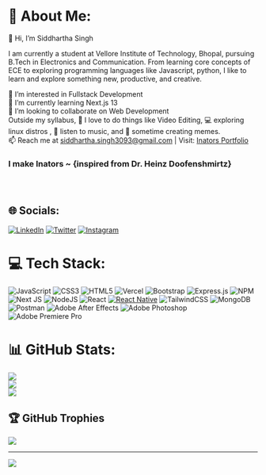 # 💫 About Me:

👋 Hi, I’m Siddhartha Singh<br>

I am currently a student at Vellore Institute of Technology, Bhopal, pursuing B.Tech in Electronics and Communication. From learning core concepts of ECE to exploring programming languages like Javascript, python, I like to learn and explore something new, productive, and creative.

👀 I’m interested in Fullstack Development<br>🌱 I’m currently learning Next.js 13<br>💞️ I’m looking to collaborate on Web Development<br>Outside my syllabus, 🎥 I love to do things like Video Editing, 💻 exploring linux distros , 🎵 listen to music, and 👻 sometime creating memes.<br>📫 Reach me at siddhartha.singh3093@gmail.com  | Visit: <a href="https://inators.netlify.app/"> Inators Portfolio </a> <br>

<h3> I make Inators ~ {inspired from Dr. Heinz Doofenshmirtz} <h3>
<br>


## 🌐 Socials:
[![LinkedIn](https://img.shields.io/badge/LinkedIn-%230077B5.svg?logo=linkedin&logoColor=white)](https://www.linkedin.com/in/siddhartha-singh-68645a244/) [![Twitter](https://img.shields.io/badge/Twitter-%231DA1F2.svg?logo=Twitter&logoColor=white)](https://twitter.com/siddhartha_up80) [![Instagram](https://img.shields.io/badge/Instagram-%23E4405F.svg?logo=Instagram&logoColor=white)](https://www.instagram.com/sid_up80/)


# 💻 Tech Stack:
![JavaScript](https://img.shields.io/badge/javascript-%23323330.svg?style=for-the-badge&logo=javascript&logoColor=%23F7DF1E)
![CSS3](https://img.shields.io/badge/css3-%231572B6.svg?style=for-the-badge&logo=css3&logoColor=white) ![HTML5](https://img.shields.io/badge/html5-%23E34F26.svg?style=for-the-badge&logo=html5&logoColor=white) ![Vercel](https://img.shields.io/badge/vercel-%23000000.svg?style=for-the-badge&logo=vercel&logoColor=white) ![Bootstrap](https://img.shields.io/badge/bootstrap-%23563D7C.svg?style=for-the-badge&logo=bootstrap&logoColor=white) ![Express.js](https://img.shields.io/badge/express.js-%23404d59.svg?style=for-the-badge&logo=express&logoColor=%2361DAFB) ![NPM](https://img.shields.io/badge/NPM-%23000000.svg?style=for-the-badge&logo=npm&logoColor=white) ![Next JS](https://img.shields.io/badge/Next-black?style=for-the-badge&logo=next.js&logoColor=white) ![NodeJS](https://img.shields.io/badge/node.js-6DA55F?style=for-the-badge&logo=node.js&logoColor=white) ![React](https://img.shields.io/badge/react-%2320232a.svg?style=for-the-badge&logo=react&logoColor=%2361DAFB) 
[![React Native](https://img.shields.io/badge/react%20native-%2320232a.svg?style=for-the-badge&logo=react&logoColor=%2361DAFB)](https://reactnative.dev/)
![TailwindCSS](https://img.shields.io/badge/tailwindcss-%2338B2AC.svg?style=for-the-badge&logo=tailwind-css&logoColor=white) ![MongoDB](https://img.shields.io/badge/MongoDB-%234ea94b.svg?style=for-the-badge&logo=mongodb&logoColor=white) ![Postman](https://img.shields.io/badge/Postman-FF6C37?style=for-the-badge&logo=postman&logoColor=white) ![Adobe After Effects](https://img.shields.io/badge/Adobe%20After%20Effects-9999FF.svg?style=for-the-badge&logo=Adobe%20After%20Effects&logoColor=white) ![Adobe Photoshop](https://img.shields.io/badge/adobephotoshop-%2331A8FF.svg?style=for-the-badge&logo=adobephotoshop&logoColor=white) ![Adobe Premiere Pro](https://img.shields.io/badge/Adobe%20Premiere%20Pro-9999FF.svg?style=for-the-badge&logo=Adobe%20Premiere%20Pro&logoColor=white) 
# 📊 GitHub Stats:
![](https://github-readme-stats.vercel.app/api?username=siddhartha-up80&theme=blue-green&hide_border=false&include_all_commits=true&count_private=true)<br/>
![](https://github-readme-streak-stats.herokuapp.com/?user=siddhartha-up80&theme=blue-green&hide_border=false)<br/>
![](https://github-readme-stats.vercel.app/api/top-langs/?username=siddhartha-up80&theme=blue-green&hide_border=true&include_all_commits=true&count_private=false&layout=compact)

## 🏆 GitHub Trophies
![](https://github-profile-trophy.vercel.app/?username=siddhartha-up80&theme=radical&no-frame=false&no-bg=true&margin-w=4)

---
[![](https://visitcount.itsvg.in/api?id=siddhartha-up80&icon=0&color=5)](https://visitcount.itsvg.in)
  
<!-- Proudly created with GPRM ( https://gprm.itsvg.in ) -->
